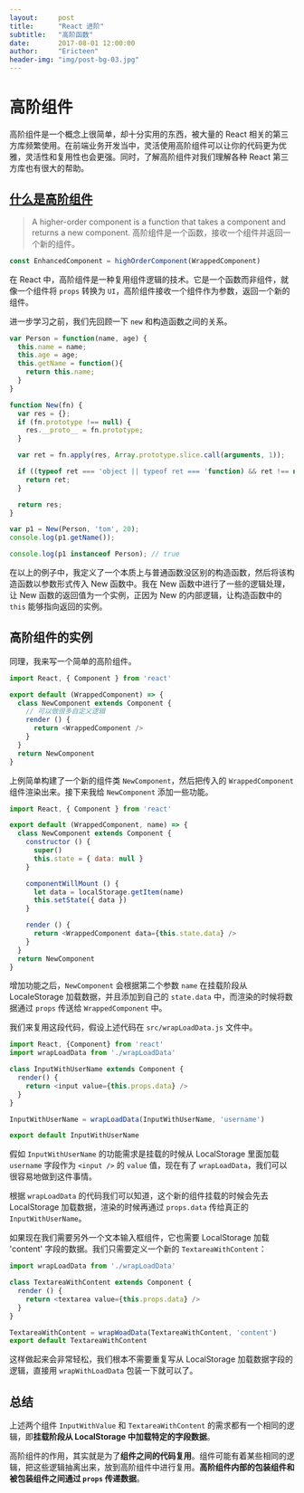```yaml
---
layout:     post
title:      "React 进阶"
subtitle:   "高阶函数"
date:       2017-08-01 12:00:00
author:     "Ericteen"
header-img: "img/post-bg-03.jpg"
---
```

# 高阶组件

高阶组件是一个概念上很简单，却十分实用的东西，被大量的 React 相关的第三方库频繁使用。在前端业务开发当中，灵活使用高阶组件可以让你的代码更为优雅，灵活性和复用性也会更强。同时，了解高阶组件对我们理解各种 React 第三方库也有很大的帮助。

## [什么是高阶组件](https://reactjs.org/docs/higher-order-components.html)

>A higher-order component is a function that takes a component and returns a new component.
>高阶组件是一个函数，接收一个组件并返回一个新的组件。

```JavaScript
const EnhancedComponent = highOrderComponent(WrappedComponent)
```

在 React 中，高阶组件是一种复用组件逻辑的技术。它是一个函数而非组件，就像一个组件将 `props` 转换为 `UI`，高阶组件接收一个组件作为参数，返回一个新的组件。

进一步学习之前，我们先回顾一下 `new` 和构造函数之间的关系。

```JavaScript
var Person = function(name, age) {
  this.name = name;
  this.age = age;
  this.getName = function(){
    return this.name;
  }
}

function New(fn) {
  var res = {};
  if (fn.prototype !== null) {
    res.__proto__ = fn.prototype;
  }

  var ret = fn.apply(res, Array.prototype.slice.call(arguments, 1));

  if ((typeof ret === 'object || typeof ret === 'function) && ret !== null) {
    return ret;
  }

  return res;
}

var p1 = New(Person, 'tom', 20);
console.log(p1.getName());

console.log(p1 instanceof Person); // true
```

在以上的例子中，我定义了一个本质上与普通函数没区别的构造函数，然后将该构造函数以参数形式传入 New 函数中。我在 New 函数中进行了一些的逻辑处理，让 New 函数的返回值为一个实例，正因为 New 的内部逻辑，让构造函数中的 `this` 能够指向返回的实例。

## 高阶组件的实例

同理，我来写一个简单的高阶组件。

```JavaScript
import React, { Component } from 'react'

export default (WrappedComponent) => {
  class NewComponent extends Component {
    // 可以做很多自定义逻辑
    render () {
      return <WrappedComponent />
    }
  }
  return NewComponent
}
```

上例简单构建了一个新的组件类 `NewComponent`，然后把传入的 `WrappedComponent` 组件渲染出来。接下来我给 `NewComponent` 添加一些功能。

```JavaScript
import React, { Component } from 'react'

export default (WrappedComponent, name) => {
  class NewComponent extends Component {
    constructor () {
      super()
      this.state = { data: null }
    }

    componentWillMount () {
      let data = localStorage.getItem(name)
      this.setState({ data })
    }

    render () {
      return <WrappedComponent data={this.state.data} />
    }
  }
  return NewComponent
}
```

增加功能之后，`NewComponent` 会根据第二个参数 `name` 在挂载阶段从 LocaleStorage 加载数据，并且添加到自己的 `state.data` 中，而渲染的时候将数据通过 `props` 传送给 `WrappedComponent` 中。

我们来复用这段代码，假设上述代码在 `src/wrapLoadData.js` 文件中。

```JavaScript
import React, {Component} from 'react'
import wrapLoadData from './wrapLoadData'

class InputWithUserName extends Component {
  render() {
    return <input value={this.props.data} />
  }
}

InputWithUserName = wrapLoadData(InputWithUserName, 'username')

export default InputWithUserName
```

假如 `InputWithUserName` 的功能需求是挂载的时候从 LocalStorage 里面加载 `username` 字段作为 `<input />` 的 `value` 值，现在有了 `wrapLoadData`，我们可以很容易地做到这件事情。

根据 `wrapLoadData` 的代码我们可以知道，这个新的组件挂载的时候会先去 LocalStorage 加载数据，渲染的时候再通过 `props.data` 传给真正的 `InputWithUserName`。

如果现在我们需要另外一个文本输入框组件，它也需要 LocalStorage 加载 'content' 字段的数据。我们只需要定义一个新的 `TextareaWithContent`：

```JavaScript
import wrapLoadData from './wrapLoadData'

class TextareaWithContent extends Component {
  render () {
    return <textarea value={this.props.data} />
  }
}

TextareaWithContent = wrapWoadData(TextareaWithContent, 'content')
export default TextareaWithContent
```

这样做起来会非常轻松，我们根本不需要重复写从 LocalStorage 加载数据字段的逻辑，直接用 `wrapWithLoadData` 包装一下就可以了。

## 总结

上述两个组件 `InputWithValue` 和 `TextareaWithContent` 的需求都有一个相同的逻辑，即**挂载阶段从 LocalStorage 中加载特定的字段数据**。

高阶组件的作用，其实就是为了**组件之间的代码复用**。组件可能有着某些相同的逻辑，把这些逻辑抽离出来，放到高阶组件中进行复用。**高阶组件内部的包装组件和被包装组件之间通过 `props` 传递数据**。